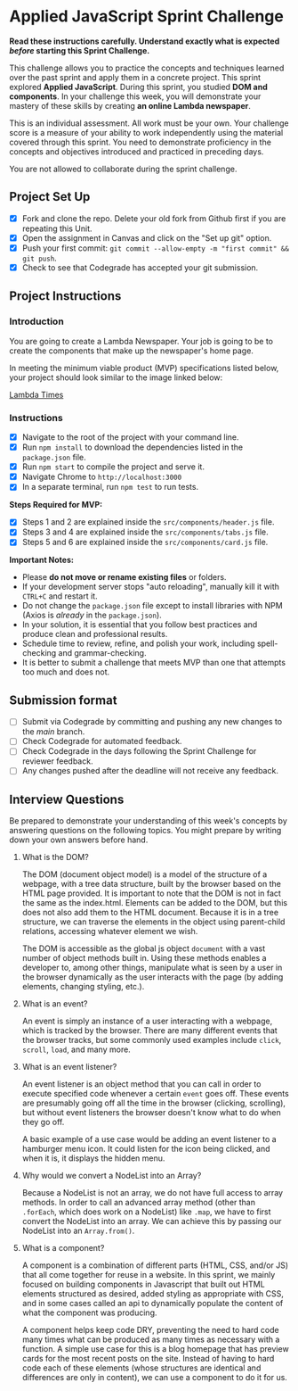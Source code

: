 # Applied JavaScript Sprint Challenge

**Read these instructions carefully. Understand exactly what is expected _before_ starting this Sprint Challenge.**

This challenge allows you to practice the concepts and techniques learned over the past sprint and apply them in a concrete project. This sprint explored **Applied JavaScript**. During this sprint, you studied **DOM and components**. In your challenge this week, you will demonstrate your mastery of these skills by creating **an online Lambda newspaper**.

This is an individual assessment. All work must be your own. Your challenge score is a measure of your ability to work independently using the material covered through this sprint. You need to demonstrate proficiency in the concepts and objectives introduced and practiced in preceding days.

You are not allowed to collaborate during the sprint challenge.

## Project Set Up

- [x] Fork and clone the repo. Delete your old fork from Github first if you are repeating this Unit.
- [x] Open the assignment in Canvas and click on the "Set up git" option.
- [x] Push your first commit: `git commit --allow-empty -m "first commit" && git push`.
- [x] Check to see that Codegrade has accepted your git submission.

## Project Instructions

### Introduction

You are going to create a Lambda Newspaper. Your job is going to be to create the components that make up the newspaper's home page.

In meeting the minimum viable product (MVP) specifications listed below, your project should look similar to the image linked below:

[Lambda Times](https://tk-assets.lambdaschool.com/cac4803c-6e8f-4846-be0e-b20d82a34a73_lambda-times.png)

### Instructions

- [x] Navigate to the root of the project with your command line.
- [x] Run `npm install` to download the dependencies listed in the `package.json` file.
- [x] Run `npm start` to compile the project and serve it.
- [x] Navigate Chrome to `http://localhost:3000`
- [x] In a separate terminal, run `npm test` to run tests.

**Steps Required for MVP:**

- [x] Steps 1 and 2 are explained inside the `src/components/header.js` file.
- [x] Steps 3 and 4 are explained inside the `src/components/tabs.js` file.
- [x] Steps 5 and 6 are explained inside the `src/components/card.js` file.

**Important Notes:**

- Please **do not move or rename existing files** or folders.
- If your development server stops "auto reloading", manually kill it with `CTRL+C` and restart it.
- Do not change the `package.json` file except to install libraries with NPM (Axios is _already_ in the `package.json`).
- In your solution, it is essential that you follow best practices and produce clean and professional results.
- Schedule time to review, refine, and polish your work, including spell-checking and grammar-checking.
- It is better to submit a challenge that meets MVP than one that attempts too much and does not.

## Submission format

- [ ] Submit via Codegrade by committing and pushing any new changes to the *main* branch.
- [ ] Check Codegrade for automated feedback.
- [ ] Check Codegrade in the days following the Sprint Challenge for reviewer feedback.
- [ ] Any changes pushed after the deadline will not receive any feedback.

## Interview Questions

Be prepared to demonstrate your understanding of this week's concepts by answering questions on the following topics. You might prepare by writing down your own answers before hand.

1. What is the DOM?

    The DOM (document object model) is a model of the structure of a webpage, with a tree data structure, built by the browser based on the HTML page provided. It is important to note that the DOM is not in fact the same as the index.html. Elements can be added to the DOM, but this does not also add them to the HTML document. Because it is in a tree structure, we can traverse the elements in the object using parent-child relations, accessing whatever element we wish.

    The DOM is accessible as the global js object `document` with a vast number of object methods built in. Using these methods enables a developer to, among other things, manipulate what is seen by a user in the browser dynamically as the user interacts with the page (by adding elements, changing styling, etc.).

2. What is an event?

    An event is simply an instance of a user interacting with a webpage, which is tracked by the browser. There are many different events that the browser tracks, but some commonly used examples include `click`, `scroll`, `load`, and many more. 

3. What is an event listener?

    An event listener is an object method that you can call in order to execute specified code whenever a certain `event` goes off. These events are presumably going off all the time in the browser (clicking, scrolling), but without event listeners the browser doesn't know what to do when they go off. 

    A basic example of a use case would be adding an event listener to a hamburger menu icon. It could listen for the icon being clicked, and when it is, it displays the hidden menu.

4. Why would we convert a NodeList into an Array?

    Because a NodeList is not an array, we do not have full access to array methods. In order to call an advanced array method (other than `.forEach`, which does work on a NodeList) like `.map`, we have to first convert the NodeList into an array. We can achieve this by passing our NodeList into an `Array.from()`.

5. What is a component?

   A component is a combination of different parts (HTML, CSS, and/or JS) that all come together for reuse in a website. In this sprint, we mainly focused on building components in Javascript that built out HTML elements structured as desired, added styling as appropriate with CSS, and in some cases called an api to dynamically populate the content of what the component was producing. 

   A component helps keep code DRY, preventing the need to hard code many times what can be produced as many times as necessary with a function. A simple use case for this is a blog homepage that has preview cards for the most recent posts on the site. Instead of having to hard code each of these elements (whose structures are identical and differences are only in content), we can use a component to do it for us.